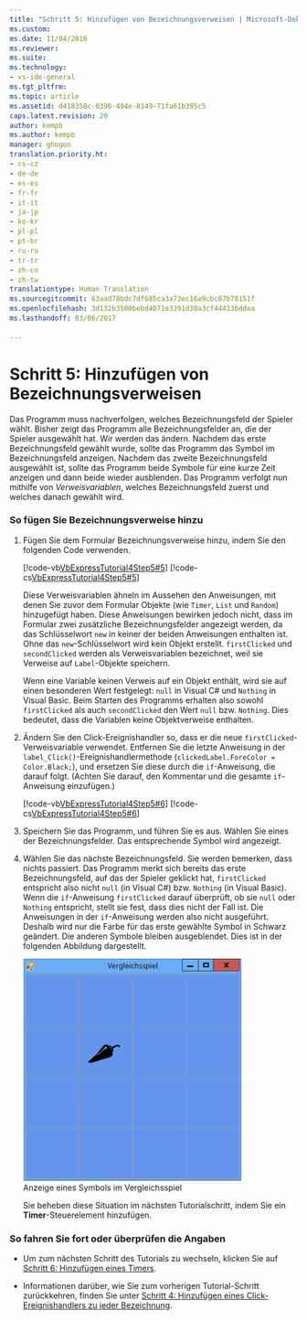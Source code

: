```yaml
---
title: "Schritt 5: Hinzufügen von Bezeichnungsverweisen | Microsoft-Dokumentation"
ms.custom: 
ms.date: 11/04/2016
ms.reviewer: 
ms.suite: 
ms.technology:
- vs-ide-general
ms.tgt_pltfrm: 
ms.topic: article
ms.assetid: d418350c-0396-494e-8149-71fa61b395c5
caps.latest.revision: 20
author: kempb
ms.author: kempb
manager: ghogen
translation.priority.ht:
- cs-cz
- de-de
- es-es
- fr-fr
- it-it
- ja-jp
- ko-kr
- pl-pl
- pt-br
- ru-ru
- tr-tr
- zh-cn
- zh-tw
translationtype: Human Translation
ms.sourcegitcommit: 63aad78bdc7df685ca3a73ec16a9cbc87b78151f
ms.openlocfilehash: 3d132b3500bebd4071e3391d30a3cf444136ddea
ms.lasthandoff: 03/06/2017

---
```

# <a name="step-5-add-label-references"></a>Schritt 5: Hinzufügen von Bezeichnungsverweisen
Das Programm muss nachverfolgen, welches Bezeichnungsfeld der Spieler wählt. Bisher zeigt das Programm alle Bezeichnungsfelder an, die der Spieler ausgewählt hat. Wir werden das ändern. Nachdem das erste Bezeichnungsfeld gewählt wurde, sollte das Programm das Symbol im Bezeichnungsfeld anzeigen. Nachdem das zweite Bezeichnungsfeld ausgewählt ist, sollte das Programm beide Symbole für eine kurze Zeit anzeigen und dann beide wieder ausblenden. Das Programm verfolgt nun mithilfe von *Verweisvariablen*, welches Bezeichnungsfeld zuerst und welches danach gewählt wird.  
  
### <a name="to-add-label-references"></a>So fügen Sie Bezeichnungsverweise hinzu  
  
1.  Fügen Sie dem Formular Bezeichnungsverweise hinzu, indem Sie den folgenden Code verwenden.  
  
     [!code-vb[VbExpressTutorial4Step5#5](../ide/codesnippet/VisualBasic/step-5-add-label-references_1.vb)]
     [!code-cs[VbExpressTutorial4Step5#5](../ide/codesnippet/CSharp/step-5-add-label-references_1.cs)]  
  
     Diese Verweisvariablen ähneln im Aussehen den Anweisungen, mit denen Sie zuvor dem Formular Objekte (wie `Timer`, `List` und `Random`) hinzugefügt haben. Diese Anweisungen bewirken jedoch nicht, dass im Formular zwei zusätzliche Bezeichnungsfelder angezeigt werden, da das Schlüsselwort `new` in keiner der beiden Anweisungen enthalten ist. Ohne das `new`-Schlüsselwort wird kein Objekt erstellt. `firstClicked` und `secondClicked` werden als Verweisvariablen bezeichnet, weil sie Verweise auf `Label`-Objekte speichern.  
  
     Wenn eine Variable keinen Verweis auf ein Objekt enthält, wird sie auf einen besonderen Wert festgelegt: `null` in Visual C# und `Nothing` in Visual Basic. Beim Starten des Programms erhalten also sowohl `firstClicked` als auch `secondClicked` den Wert `null` bzw. `Nothing`. Dies bedeutet, dass die Variablen keine Objektverweise enthalten.  
  
2.  Ändern Sie den Click-Ereignishandler so, dass er die neue `firstClicked`-Verweisvariable verwendet. Entfernen Sie die letzte Anweisung in der `label_Click()`-Ereignishandlermethode (`clickedLabel.ForeColor = Color.Black;`), und ersetzen Sie diese durch die `if`-Anweisung, die darauf folgt. (Achten Sie darauf, den Kommentar und die gesamte `if`-Anweisung einzufügen.)  
  
     [!code-vb[VbExpressTutorial4Step5#6](../ide/codesnippet/VisualBasic/step-5-add-label-references_2.vb)]
     [!code-cs[VbExpressTutorial4Step5#6](../ide/codesnippet/CSharp/step-5-add-label-references_2.cs)]  
  
3.  Speichern Sie das Programm, und führen Sie es aus. Wählen Sie eines der Bezeichnungsfelder. Das entsprechende Symbol wird angezeigt.  
  
4.  Wählen Sie das nächste Bezeichnungsfeld. Sie werden bemerken, dass nichts passiert. Das Programm merkt sich bereits das erste Bezeichnungsfeld, auf das der Spieler geklickt hat, `firstClicked` entspricht also nicht `null` (in Visual C#) bzw. `Nothing` (in Visual Basic). Wenn die `if`-Anweisung `firstClicked` darauf überprüft, ob sie `null` oder `Nothing` entspricht, stellt sie fest, dass dies nicht der Fall ist. Die Anweisungen in der `if`-Anweisung werden also nicht ausgeführt. Deshalb wird nur die Farbe für das erste gewählte Symbol in Schwarz geändert. Die anderen Symbole bleiben ausgeblendet. Dies ist in der folgenden Abbildung dargestellt.  
  
     ![Anzeige eines Symbols im Vergleichsspiel](../ide/media/express_tut4step5.png "Express_Tut4Step5")  
Anzeige eines Symbols im Vergleichsspiel  
  
     Sie beheben diese Situation im nächsten Tutorialschritt, indem Sie ein **Timer**-Steuerelement hinzufügen.  
  
### <a name="to-continue-or-review"></a>So fahren Sie fort oder überprüfen die Angaben  
  
-   Um zum nächsten Schritt des Tutorials zu wechseln, klicken Sie auf [Schritt 6: Hinzufügen eines Timers](../ide/step-6-add-a-timer.md).  
  
-   Informationen darüber, wie Sie zum vorherigen Tutorial-Schritt zurückkehren, finden Sie unter [Schritt 4: Hinzufügen eines Click-Ereignishandlers zu jeder Bezeichnung](../ide/step-4-add-a-click-event-handler-to-each-label.md).

